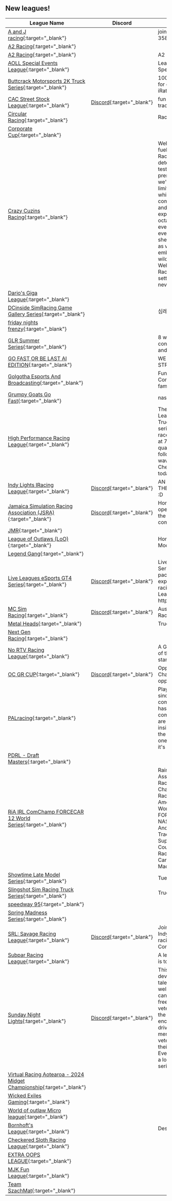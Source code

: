 ## New leagues!

| League Name | Discord | About |
|-------------------------------------------------------------------------------------------------------------------------------------------------|-------------------------------------------------------------------------------------------------|-----------------------------------------------------------------------------------------------------------------------------------------------------------------------------------------------------------------------------------------------------------------------------------------------------------------------------------------------------------------------------------------------------------------------------------------------------------------------------------------------------------------------------------------------------------------------------------------------------------------------------------------------------------------------------|
|[A and J racing](https://members.iracing.com/membersite/member/LeagueView.do?league=11041){:target="_blank"} | |join we love big blocks and 358s |
|[A2 Racing](https://members.iracing.com/membersite/member/LeagueView.do?league=11026){:target="_blank"} | | |
|[A2 Racing](https://members.iracing.com/membersite/member/LeagueView.do?league=11063){:target="_blank"} | |A2 League |
|[AOLL Special Events League](https://members.iracing.com/membersite/member/LeagueView.do?league=11019){:target="_blank"} | |League designated for Aoll's Special Events |
|[Buttcrack Motorsports 2K Truck Series](https://members.iracing.com/membersite/member/LeagueView.do?league=11020){:target="_blank"} | |100% race length Truck Series for drivers with less than a 2k iRating\. |
|[CAC Street Stock League](https://members.iracing.com/membersite/member/LeagueView.do?league=11060){:target="_blank"} |[Discord](https://discord.gg/cJmdE4rM){:target="_blank"} |fun racing league with on fun tracks with fun cars |
|[Circular Racing](https://members.iracing.com/membersite/member/LeagueView.do?league=11029){:target="_blank"} | |Racing Circularly |
|[Corporate Cup](https://members.iracing.com/membersite/member/LeagueView.do?league=11045){:target="_blank"} | | |
|[Crazy Cuzins Racing](https://members.iracing.com/membersite/member/LeagueView.do?league=11028){:target="_blank"} | |Welcome to the adrenaline\-fueled world of Crazy Cuzins Racing, where dirt meets determination in the ultimate test of skill and speed\. As a premier dirt late model league, we're dedicated to pushing the limits of racing excitement while fostering a tight\-knit community of drivers, fans, and enthusiasts\. Get ready to experience the thrill of high\-octane competition, where every turn, every lap, and every victory is earned through sheer grit and passion\. Join us as we rev up the engines and embark on a journey that's as wild as it is exhilarating\. Welcome to Crazy Cuzins Racing—where the dirt never settles and the competition never sleeps\. |
|[Dario's Giga League](https://members.iracing.com/membersite/member/LeagueView.do?league=11039){:target="_blank"} | | |
|[DCinside SimRacing Game Gallery Series](https://members.iracing.com/membersite/member/LeagueView.do?league=11052){:target="_blank"} | |심레이싱 게임 갤러리의 갤멀 리그 |
|[friday nights frenzy](https://members.iracing.com/membersite/member/LeagueView.do?league=11047){:target="_blank"} | | |
|[GLR Summer Series](https://members.iracing.com/membersite/member/LeagueView.do?league=11059){:target="_blank"} | |8 week summer time series consisting of Indy Car, ARCA and Trucks |
|[GO FAST OR BE LAST AI EDITION](https://members.iracing.com/membersite/member/LeagueView.do?league=11051){:target="_blank"} | |WE ARE RUNNING 125% STRENGTH AI |
|[Golgotha Esports And Broadcasting](https://members.iracing.com/membersite/member/LeagueView.do?league=11058){:target="_blank"} | |Fun, Friendly League with a Competitive Attitude\. We are family here, Chill And have fun\. |
|[Grumpy Goats Go Fast](https://members.iracing.com/membersite/member/LeagueView.do?league=11024){:target="_blank"} | |nascar nex gen |
|[High Performance Racing League](https://members.iracing.com/membersite/member/LeagueView.do?league=11044){:target="_blank"} | |The High Performance Racing League will features a Nascar Truck Series League\. The series will be full length truck races\. Practice room will start at 7:15 PM EST followed by qualifying at 8 PM and race to follow\. We will have Lucky dog, wave by, and stage racing\. Check us out and sign up today\. |
|[Indy Lights IRacing League](https://members.iracing.com/membersite/member/LeagueView.do?league=11048){:target="_blank"} |[Discord](https://discord.gg/KnxdybMh){:target="_blank"} |AN INDYCAR LEAGUE WITH THE IR\-05 AND FULL OVALS :D |
|[Jamaica Simulation Racing Association \(JSRA\)](https://members.iracing.com/membersite/member/LeagueView.do?league=11037){:target="_blank"} |[Discord](https://discord.gg/8JTzZyg7ae){:target="_blank"} |Home of sim racing in Jamaica, open to racers from all across the globe for high, clean and competitive racing\! |
|[JMR](https://members.iracing.com/membersite/member/LeagueView.do?league=11025){:target="_blank"} | | |
|[League of Outlaws \(LoO\)](https://members.iracing.com/membersite/member/LeagueView.do?league=11032){:target="_blank"} | |Home of the LoO IMCA Style Modifieds |
|[Legend Gang](https://members.iracing.com/membersite/member/LeagueView.do?league=11043){:target="_blank"} | | |
|[Live Leagues eSports GT4 Series](https://members.iracing.com/membersite/member/LeagueView.do?league=11022){:target="_blank"} |[Discord](https://discord.gg/VBn3fPuF7S){:target="_blank"} |Live Leagues eSports GT4 Series is a fantastic action packed season for any level of experience bringing good racing to all tracks\.   Live Leagues Discord: https://discord\.gg/VBn3fPuF7S |
|[MC Sim Racing](https://members.iracing.com/membersite/member/LeagueView.do?league=11035){:target="_blank"} |[Discord](https://discord.gg/ScFqpWPdCE){:target="_blank"} |Australian & Beyond \- Sim Racing League |
|[Metal Heads](https://members.iracing.com/membersite/member/LeagueView.do?league=11053){:target="_blank"} | |Truck Series |
|[Next Gen Racing](https://members.iracing.com/membersite/member/LeagueView.do?league=11031){:target="_blank"} | | |
|[No RTV Racing League](https://members.iracing.com/membersite/member/LeagueView.do?league=11064){:target="_blank"} | |A GR86 racing league with all of the fun, none of the oil starvation\. |
|[OC GR CUP](https://members.iracing.com/membersite/member/LeagueView.do?league=11057){:target="_blank"} |[Discord](https://discord.gg/ShAcCH2cuQ){:target="_blank"} |Opp Central GR86 Championship \(Dont be an opp\) |
|[PALracing](https://members.iracing.com/membersite/member/LeagueView.do?league=11038){:target="_blank"} | |Player Advancement League, since its iteration as a competitive counter strike hub, has always made peer comradery it's center point; we are all here for what is insistently a community hub for the benefit of improving oneself and others, now with it's very own iRacing branch\! |
|[PDRL \- Draft Masters](https://members.iracing.com/membersite/member/LeagueView.do?league=11033){:target="_blank"} | | |
|[RiA IRL ComChamp FORCECAR 12 World Series](https://members.iracing.com/membersite/member/LeagueView.do?league=11036){:target="_blank"} | |Rainbow's iRacing Association's International Racing League Community Championship of Favorite Oval Race Cars Enduro Cup of America by RainbowLion12 World Series \(Short FORCECAR\) Takes Current NASCAR, IndyCar, Late Models And Street Stocks To Short Tracks, Intermediates, Superspeedways And Road Courses In Unique Multi\-Class Racing Events With Up To 60 Cars On Track\. Join The Madness Now\! |
|[Showtime Late Model Series](https://members.iracing.com/membersite/member/LeagueView.do?league=11061){:target="_blank"} | |Tuesday Night Fun League |
|[Slingshot Sim Racing Truck Series](https://members.iracing.com/membersite/member/LeagueView.do?league=11046){:target="_blank"} | |Truck Series Fix Setup |
|[speedway 95](https://members.iracing.com/membersite/member/LeagueView.do?league=11042){:target="_blank"} | | |
|[Spring Madness Series](https://members.iracing.com/membersite/member/LeagueView.do?league=11021){:target="_blank"} | | |
|[SRL: Savage Racing League](https://members.iracing.com/membersite/member/LeagueView.do?league=11030){:target="_blank"} |[Discord](https://discord.gg/5VBPJxssfM){:target="_blank"} |Join the SRL for ARCA, Gen4, IndyCar, and Super Formula racing\. All skill levels welcome\. Compete, connect, and win\! |
|[Subpar Racing League](https://members.iracing.com/membersite/member/LeagueView.do?league=11049){:target="_blank"} | |A league where being subpar is to be celebrated\. |
|[Sunday Night Lights](https://members.iracing.com/membersite/member/LeagueView.do?league=11062){:target="_blank"} |[Discord](https://discord.com/channels/1240057977809932358/1240057977809932361){:target="_blank"} |This is intended to be a developmental series for new talent entering the server, as well as a place where veterans can come and enjoy a pressure free event\. Our hope is that veterans, yes will race hard for the wins, but also be vocal and encouraging toward struggling drivers\. We'd like to see a mentorship mentality from the veterans that choose to spend their evenings with us\. Everyone is welcome to enjoy a low pressure and low risk series\. |
|[Virtual Racing Aotearoa \- 2024 Midget Championship](https://members.iracing.com/membersite/member/LeagueView.do?league=11054){:target="_blank"} | | |
|[Wicked Exiles Gaming](https://members.iracing.com/membersite/member/LeagueView.do?league=11056){:target="_blank"} | | |
|[World of outlaw Micro league](https://members.iracing.com/membersite/member/LeagueView.do?league=11040){:target="_blank"} | | |
|[Bornhoft's League](https://members.iracing.com/membersite/member/LeagueView.do?league=11023){:target="_blank"} | |Description |
|[Checkered Sloth Racing League](https://members.iracing.com/membersite/member/LeagueView.do?league=11050){:target="_blank"} | | |
|[EXTRA OOPS LEAGUE](https://members.iracing.com/membersite/member/LeagueView.do?league=11055){:target="_blank"} | | |
|[MJK Fun League](https://members.iracing.com/membersite/member/LeagueView.do?league=11065){:target="_blank"} | | |
|[Team SzachMat](https://members.iracing.com/membersite/member/LeagueView.do?league=11027){:target="_blank"} | | |

